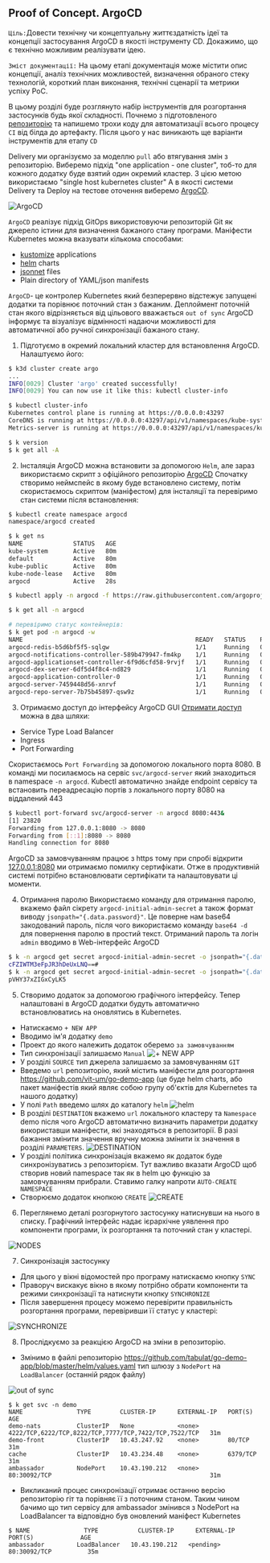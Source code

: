 ## Proof of Concept. ArgoCD

`Ціль:`Довести технічну чи концептуальну життєздатність ідеї та концепції застосування ArgoCD в якості інструменту CD. Докажимо, що є технічно можливим реалізувати ідею.

`Зміст документації:` На цьому етапі документація може містити опис концепції, аналіз технічних можливостей, визначення обраного стеку технологій, короткий план виконання, технічні сценарії та метрики успіху PoC.

В цьому розділі буде розглянуто набір інструментів для розгортання застосунків будь якої складності. Почнемо з підготовленого [репозиторію](https://github.com/tabulat/go-demo-app.git) та напишемо трохи коду для автоматизації всього процесу `CI` від білда до артефакту. Після цього у нас виникають ще варіанти інструментів для етапу `CD`

Delivery ми організуємо за моделлю `pull` або втягування змін з репозиторію. Виберемо підхід "one application - one cluster", тоб-то для кожного додатку буде взятий один окремий кластер. З цією метою використаємо "single host kubernetes cluster" А в якості системи Delivery та Deploy на тестове оточення виберемо [ArgoCD](https://argo-cd.readthedocs.io/en/stable/).

![ArgoCD](img/argocd_arch.png)

`ArgoCD` реалізує підхід GitOps використовуючи репозиторій Git як джерело істини для визначення бажаного стану програми. Маніфести Kubernetes можна вказувати кількома способами:
- [kustomize](https://kustomize.io/) applications
- [helm](https://helm.sh/) charts
- [jsonnet](https://jsonnet.org/) files
- Plain directory of YAML/json manifests

`ArgoCD`- це контролер Kubernetes який безперервно відстежує запущені додатки та порівнює поточний стан з бажаним. Деплоймент поточній стан якого відрізняється від цільового вважається `out of sync` ArgoCD інформує та візуалізує відмінності надаючи можливості для автоматичної або ручної синхронізації бажаного стану.

1. Підготуємо в окремий локальний кластер для встановлення ArgoCD. Налаштуємо його:
```bash
$ k3d cluster create argo
...
INFO[0029] Cluster 'argo' created successfully!
INFO[0029] You can now use it like this: kubectl cluster-info

$ kubectl cluster-info
Kubernetes control plane is running at https://0.0.0.0:43297
CoreDNS is running at https://0.0.0.0:43297/api/v1/namespaces/kube-system/services/kube-dns:dns/proxy
Metrics-server is running at https://0.0.0.0:43297/api/v1/namespaces/kube-system/services/https:metrics-server:https/proxy

$ k version
$ k get all -A
```
2. Інсталяція
ArgoCD можна встановити за допомогою `Helm`, але зараз використаємо скрипт з офіційного репозиторію [ArgoCD](https://argo-cd.readthedocs.io/en/stable/#quick-start) Спочатку створимо неймспейс в якому буде встановлено систему, потім скористаємось скриптом (маніфестом) для інсталяції та перевіримо стан системи після встановлення:
```bash
$ kubectl create namespace argocd
namespace/argocd created

$ k get ns
NAME              STATUS   AGE
kube-system       Active   80m
default           Active   80m
kube-public       Active   80m
kube-node-lease   Active   80m
argocd            Active   28s

$ kubectl apply -n argocd -f https://raw.githubusercontent.com/argoproj/argo-cd/stable/manifests/install.yaml

$ k get all -n argocd

# перевіримо статус контейнерів:
$ k get pod -n argocd -w
NAME                                                READY   STATUS    RESTARTS   AGE
argocd-redis-b5d6bf5f5-sqlgw                        1/1     Running   0          3m41s
argocd-notifications-controller-589b479947-fm4kp    1/1     Running   0          3m41s
argocd-applicationset-controller-6f9d6cfd58-9rvjf   1/1     Running   0          3m41s
argocd-dex-server-6df5d4f8c4-nd829                  1/1     Running   0          3m41s
argocd-application-controller-0                     1/1     Running   0          3m40s
argocd-server-7459448d56-xnrvf                      1/1     Running   0          3m40s
argocd-repo-server-7b75b45897-qsw9z                 1/1     Running   0          3m41s
```
3. Отримаємо доступ до інтерфейсу ArgoCD GUI
[Отримати доступ](https://argo-cd.readthedocs.io/en/stable/getting_started/#3-access-the-argo-cd-api-server) можна в два шляхи:
- Service Type Load Balancer
- Ingress
- Port Forwarding

Скористаємось `Port Forwarding` за допомогою локального порта 8080. В команді ми посилаємось на сервіс `svc/argocd-server` який знаходиться в namespace `-n argocd`. Kubectl автоматично знайде endpoint сервісу та встановить переадресацію портів з локального порту 8080 на віддалений 443
```bash
$ kubectl port-forward svc/argocd-server -n argocd 8080:443&
[1] 23820
Forwarding from 127.0.0.1:8080 -> 8080
Forwarding from [::1]:8080 -> 8080
Handling connection for 8080
```
ArgoCD за замовчуванням працює з https тому при спробі відкрити [127.0.0.1:8080](https://127.0.0.1:8080/) ми отримаємо помилку сертифікати. Отже в продуктивній системі потрібно встановлювати сертифікати та налаштовувати ці моменти.

4. Отримання паролю
Використаємо команду для отримання паролю, вкажемо файл сікрету `argocd-initial-admin-secret` а також формат  виводу `jsonpath="{.data.password}"`. Це поверне нам base64 закодований пароль, після чого використаємо команду `base64 -d` для повернення паролю в простий текст. Отриманий пароль та логін `admin` вводимо в Web-інтерфейс ArgoCD
```bash
$ k -n argocd get secret argocd-initial-admin-secret -o jsonpath="{.data.password}"
cFZIWTM3eFpJR3hDeUxLNQ==#
$ k -n argocd get secret argocd-initial-admin-secret -o jsonpath="{.data.password}"|base64 -d;echo
pVHY37xZIGxCyLK5
```
5. Створимо додаток за допомогою графічного інтерфейсу.
Тепер налаштовані в ArgoCD додатки будуть автоматично встановлюватись на оновлятись в Kubernetes.
- Натискаємо `+ NEW APP`
- Вводимо ім'я додатку `demo`
- Проект до якого належить додаток оберемо `за замовчуванням`
- Тип синхронізації залишаємо `Manual`
![+ NEW APP](img/agro_newapp.png)
- У розділі `SOURCE` тип джерела залишаємо за замовчуванням `GIT`
- Введемо `url` репозиторію, який містить маніфести для розгортання https://github.com/vit-um/go-demo-app  (це буде helm charts, або пакет маніфестів який являє собою групу об'єктів для Kubernetes та нашого додатку)
- У полі `Path` введемо шлях до каталогу `helm`
![helm](img/argo_helm.png)
- В розділі `DESTINATION` вкажемо `url` локального кластеру та `Namespace` demo після чого ArgoCD автоматично визначить параметри додатку використавши маніфести, які знаходяться в репозиторії. В разі бажання змінити значення вручну можна змінити іх значення в розділі `PARAMETERS`.
![DESTINATION](img/argo_dest.png)
- У розділі політика синхронізація вкажемо як додаток буде синхронізуватись з репозиторієм. Тут важливо вказати ArgoCD щоб створив новий namespace так як в helm цю функцію за замовчуванням прибрали. Ставимо галку напроти `AUTO-CREATE NAMESPACE`
- Створюємо додаток кнопкою `CREATE`
![CREATE](img/argo_create.png)

6. Переглянемо деталі розгорнутого застосунку натиснувши на нього в списку.
Графічний інтерфейс надає ієрархічне уявлення про компоненти програми, їх розгортання та поточний стан у кластері.

![NODES](img/ArgoCD.gif)

7. Синхронізація застосунку
- Для цього у вікні відомостей про програму натискаємо кнопку `SYNC`
- Праворуч вискакує вікно в якому потрібно обрати компоненти та режими синхронізації та натиснути кнопку `SYNCHRONIZE`
- Після завершення процесу можемо перевірити правильність розгортання програми, перевіривши її статус у кластері:

![SYNCHRONIZE](img/argo_status.png)

8. Прослідкуємо за реакцією ArgoCD на зміни в репозиторію.
- Змінимо в файлі репозиторію https://github.com/tabulat/go-demo-app/blob/master/helm/values.yaml тип шлюзу з `NodePort` на `LoadBalancer` (останній рядок файлу)

![out of sync](img/argo_outofsync.png)

```bath
$ k get svc -n demo
NAME               TYPE        CLUSTER-IP      EXTERNAL-IP   PORT(S)                                                 AGE
demo-nats          ClusterIP   None            <none>        4222/TCP,6222/TCP,8222/TCP,7777/TCP,7422/TCP,7522/TCP   31m
demo-front         ClusterIP   10.43.247.92    <none>        80/TCP                                                  31m
cache              ClusterIP   10.43.234.48    <none>        6379/TCP                                                31m
ambassador         NodePort    10.43.190.212   <none>        80:30092/TCP                                            31m
```
- Викликаний процес синхронізації отримає останню версію репозиторію гіт та порівняє її з поточним станом. Таким чином бачимо що тип сервісу для ambassador змінився з NodePort на LoadBalancer та відповідно був оновлений маніфест Kubernetes
```bath
$ NAME               TYPE           CLUSTER-IP      EXTERNAL-IP   PORT(S)             AGE
ambassador         LoadBalancer   10.43.190.212   <pending>     80:30092/TCP          35m
```
